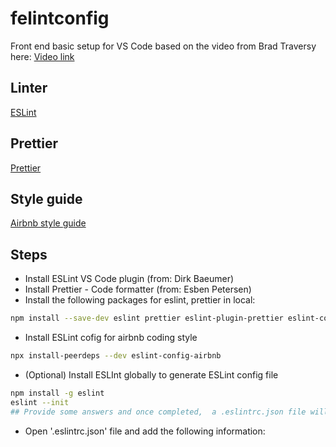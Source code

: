 # felintconfig

Front end basic setup for VS Code based on the video from Brad Traversy here: [Video link](https://www.youtube.com/watch?v=SydnKbGc7W8)

## Linter

[ESLint](https://eslint.org/)

## Prettier

[Prettier](https://github.com/prettier/prettier-vscode)

## Style guide

[Airbnb style guide](https://github.com/airbnb/javascript)

## Steps

- Install ESLint VS Code plugin (from: Dirk Baeumer)
- Install Prettier - Code formatter (from: Esben Petersen)
- Install the following packages for eslint, prettier in local:

```bash
npm install --save-dev eslint prettier eslint-plugin-prettier eslint-config-prettier eslint-plugin-node eslint-config-node

```

- Install ESLint cofig for airbnb coding style

```bash
npx install-peerdeps --dev eslint-config-airbnb
```

- (Optional) Install ESLInt globally to generate ESLint config file

```bash
npm install -g eslint
eslint --init
## Provide some answers and once completed,  a .eslintrc.json file will be generated.

```
* Open '.eslintrc.json' file and add the following information:

```bash



```
